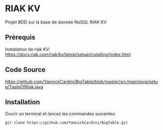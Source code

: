 # RIAK KV
Projet BDD sur la base de donnée NoSQL RIAK KV

## Prérequis

Installation de riak KV: https://docs.riak.com/riak/kv/latest/setup/installing/index.html

## Code Source

https://github.com/YannickCardini/BigTable/blob/master/src/main/java/setup/TasteOfRiak.java

## Installation

Ouvrir un terminal et lancez les commandes suivantes:
```bash
git clone https://github.com/YannickCardini/BigTable.git
```
